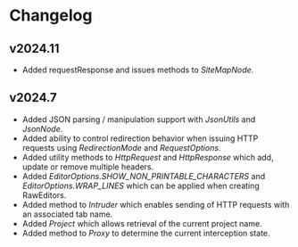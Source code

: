 # Changelog

## v2024.11

- Added requestResponse and issues methods to *SiteMapNode*.

## v2024.7

- Added JSON parsing / manipulation support with *JsonUtils* and *JsonNode*.
- Added ability to control redirection behavior when issuing HTTP requests using *RedirectionMode* and *RequestOptions*.
- Added utility methods to *HttpRequest* and *HttpResponse* which add, update or remove multiple headers.
- Added *EditorOptions.SHOW_NON_PRINTABLE_CHARACTERS* and *EditorOptions.WRAP_LINES* which can be applied when creating RawEditors.
- Added method to *Intruder* which enables sending of HTTP requests with an associated tab name.
- Added *Project* which allows retrieval of the current project name.
- Added method to *Proxy* to determine the current interception state.
